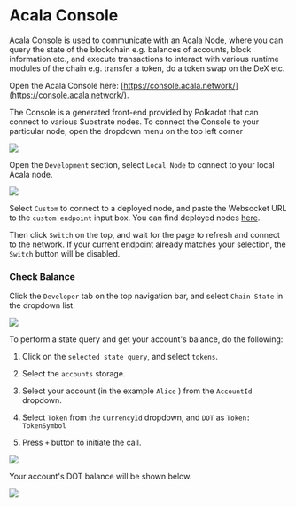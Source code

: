 # Acala Console

Acala Console is used to communicate with an Acala Node, where you can query the state of the blockchain e.g. balances of accounts, block information etc., and execute transactions to interact with various runtime modules of the chain e.g. transfer a token, do a token swap on the DeX etc. 

Open the Acala Console here: [https://console.acala.network/](https://console.acala.network/).

The Console is a generated front-end provided by Polkadot that can connect to various Substrate nodes. To connect the Console to your particular node, open the dropdown menu on the top left corner

![](https://i.imgur.com/8G8Rnbe.png)

Open the `Development` section, select `Local Node` to connect to your local Acala node.

![](https://i.imgur.com/TygeyXu.png)

Select `Custom` to connect to a deployed node, and paste the Websocket URL to the `custom endpoint` input box. You can find deployed nodes [here](../../../../learn/get-started/public-nodes.md).

Then click `Switch` on the top, and wait for the page to refresh and connect to the network. If your current endpoint already matches your selection, the `Switch` button will be disabled.

### Check Balance

Click the `Developer` tab on the top navigation bar, and select `Chain State` in the dropdown list.

![](https://i.imgur.com/BvFEcsZ.png)

To perform a state query and get your account's balance, do the following:
1. Click on the `selected state query`, and select `tokens`. 

2. Select the `accounts` storage.

3. Select your account \(in the example `Alice` \) from the `AccountId` dropdown.

4. Select `Token` from the `CurrencyId` dropdown, and `DOT` as `Token: TokenSymbol`

5. Press `+` button to initiate the call.

![](https://i.imgur.com/5hdanQC.png)

Your account's DOT balance will be shown below.

![](https://i.imgur.com/nOB7L3k.png)

